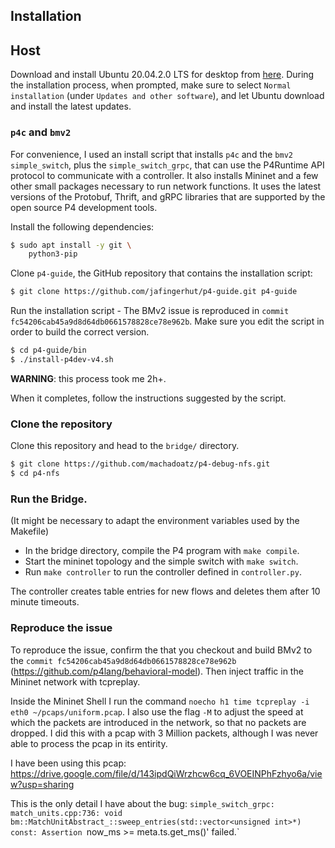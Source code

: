 ## Installation


## Host

Download and install Ubuntu 20.04.2.0 LTS for desktop from [here](https://ubuntu.com/download/desktop). During the
installation process, when prompted, make sure to select `Normal installation` (under `Updates and other software`), and
let Ubuntu download and install the latest updates.


### `p4c` and `bmv2`

For convenience, I used an install script that installs `p4c` and the `bmv2` `simple_switch`, plus
the `simple_switch_grpc`, that can use the P4Runtime API protocol to communicate with a controller. It also installs Mininet and a few other small packages necessary to run network functions. It uses
the latest versions of the Protobuf, Thrift, and gRPC libraries that are supported by the open source P4 development
tools.

Install the following dependencies:

```bash
$ sudo apt install -y git \
    python3-pip
```

Clone `p4-guide`, the GitHub repository that contains the installation script:

```bash
$ git clone https://github.com/jafingerhut/p4-guide.git p4-guide
```

Run the installation script - The BMv2 issue is reproduced in `commit fc54206cab45a9d8d64db0661578828ce78e962b`. Make sure you edit the script in order to build the correct version.

```bash
$ cd p4-guide/bin
$ ./install-p4dev-v4.sh
```

**WARNING**: this process took me 2h+.

When it completes, follow the instructions suggested by the script.

### Clone the repository

Clone this repository and head to the `bridge/` directory.

```bash
$ git clone https://github.com/machadoatz/p4-debug-nfs.git
$ cd p4-nfs
```

### Run the Bridge.
(It might be necessary to adapt the environment variables used by the Makefile)

- In the bridge directory, compile the P4 program with `make compile`.
- Start the mininet topology and the simple switch with `make switch`.
- Run `make controller` to run the controller defined in `controller.py`.

The controller creates table entries for new flows and deletes them after 10 minute timeouts.

### Reproduce the issue 

To reproduce the issue, confirm the that you checkout and build BMv2 to the `commit fc54206cab45a9d8d64db0661578828ce78e962b` (https://github.com/p4lang/behavioral-model).
Then inject traffic in the Mininet network with tcpreplay. 

Inside the Mininet Shell I run the command `noecho h1 time tcpreplay -i eth0 ~/pcaps/uniform.pcap`. I also use the flag `-M` to adjust the speed at which the packets are introduced in the network, so that no packets are dropped.
I did this with a pcap with 3 Million packets, although I was never able to process the pcap in its entirity.

I have been using this pcap: 
https://drive.google.com/file/d/143ipdQiWrzhcw6cq_6VOEINPhFzhyo6a/view?usp=sharing

This is the only detail I have about the bug:
`simple_switch_grpc: match_units.cpp:736: void bm::MatchUnitAbstract_::sweep_entries(std::vector<unsigned int>*) const: Assertion `now_ms >= meta.ts.get_ms()' failed.`
